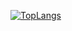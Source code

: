 

[![TopLangs](https://github-readme-stats.vercel.app/api/top-langs/?username=EdwardGlockner&layout=compact)](https://github.com/EdwardGlockner/github-readme-stats)
<!--
**EdwardGlockner/EdwardGlockner** is a ✨ _special_ ✨ repository because its `README.md` (this file) appears on your GitHub profile.

